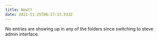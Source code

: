 ```yaml
---
title: Nowt?
date: 2021-11-25T06:17:13.533Z
---
```

No entries are showing up in any of the folders since switching to steve admin interface.